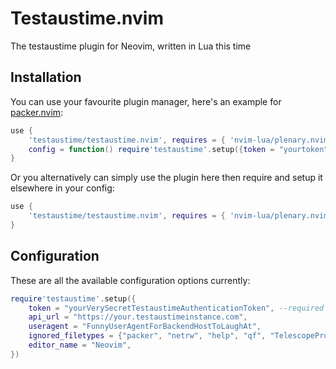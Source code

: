 # Testaustime.nvim

The testaustime plugin for Neovim, written in Lua this time

## Installation

You can use your favourite plugin manager, here's an example for [packer.nvim](https://github.com/wbthomason/packer.nvim):
```lua
use {
    'testaustime/testaustime.nvim', requires = { 'nvim-lua/plenary.nvim' },
    config = function() require'testaustime'.setup({token = "yourtoken"}) end
}
```

Or you alternatively can simply use the plugin here then require and setup it elsewhere in your config:
```lua
use {
    'testaustime/testaustime.nvim', requires = { 'nvim-lua/plenary.nvim' },
}
```

## Configuration
These are all the available configuration options currently:
```lua
require'testaustime'.setup({
    token = "yourVerySecretTestaustimeAuthenticationToken", --required
    api_url = "https://your.testaustimeinstance.com",
    useragent = "FunnyUserAgentForBackendHostToLaughAt",
    ignored_filetypes = {"packer", "netrw", "help", "qf", "TelescopePrompt", "gitcommit"},
    editor_name = "Neovim",
})
```
